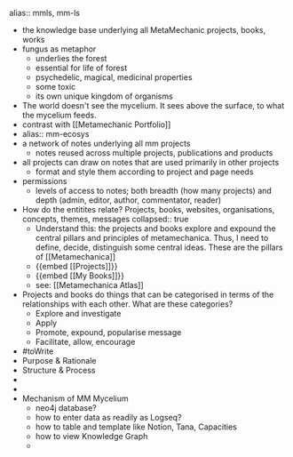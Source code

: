 alias:: mmls, mm-ls

- the knowledge base underlying all MetaMechanic projects, books, works
- fungus as metaphor
	- underlies the forest
	- essential for life of forest
	- psychedelic, magical, medicinal properties
	- some toxic
	- its own unique kingdom of organisms
- The world doesn't see the mycelium. It sees above the surface, to what the mycelium feeds.
- contrast with [[Metamechanic Portfolio]]
- alias:: mm-ecosys
- a network of notes underlying all mm projects
	- notes reused across multiple projects, publications and products
- all projects can draw on notes that are used primarily in other projects
	- format and style them according to project and page needs
- permissions
	- levels of access to notes; both breadth (how many projects) and depth (admin, editor, author, commentator, reader)
- How do the entitites relate? Projects, books, websites, organisations, concepts, themes, messages
  collapsed:: true
	- Understand this: the projects and books explore and expound the central pillars and principles of metamechanica. Thus, I need to define, decide, distinguish some central ideas. These are the pillars of [[Metamechanica]]
	- {{embed [[Projects]]}}
	- {{embed [[My Books]]}}
	- see: [[Metamechanica Atlas]]
- Projects and books do things that can be categorised in terms of the relationships with each other. What are these categories?
	- Explore and investigate
	- Apply
	- Promote, expound, popularise message
	- Facilitate, allow, encourage
- #toWrite
- Purpose & Rationale
- Structure & Process
-
-
- Mechanism of MM Mycelium
	- neo4j database?
	- how to enter data as readily as Logseq?
	- how to table and template like Notion, Tana, Capacities
	- how to view Knowledge Graph
	-